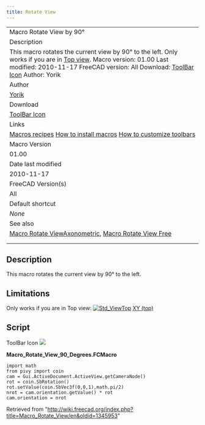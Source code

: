 ```yaml
---
title: Rotate View
---
```


|                                                                                                                                                                                                                                                                                                                 |
| --------------------------------------------------------------------------------------------------------------------------------------------------------------------------------------------------------------------------------------------------------------------------------------------------------------- |
| Macro Rotate View by 90°                                                                                                                                                                                                                                                                                        |
| Description                                                                                                                                                                                                                                                                                                     |
| This macro rotates the current view by 90° to the left. Only works if you are in [Top view](/Std_ViewTop "Std ViewTop"). Macro version: 01.00 Last modified: 2010-11-17 FreeCAD version: All Download: [ToolBar Icon](https://wiki.freecad.org/images/a/a0/Macro_Rotate_View_view_90_Degrees.png) Author: Yorik |
| Author                                                                                                                                                                                                                                                                                                          |
| [Yorik](/User:Yorik "User:Yorik")                                                                                                                                                                                                                                                                               |
| Download                                                                                                                                                                                                                                                                                                        |
| [ToolBar Icon](https://wiki.freecad.org/images/a/a0/Macro_Rotate_View_view_90_Degrees.png)                                                                                                                                                                                                                      |
| Links                                                                                                                                                                                                                                                                                                           |
| [Macros recipes](/Macros_recipes "Macros recipes") [How to install macros](/How_to_install_macros "How to install macros") [How to customize toolbars](/Customize_Toolbars "Customize Toolbars")                                                                                                                |
| Macro Version                                                                                                                                                                                                                                                                                                   |
| 01.00                                                                                                                                                                                                                                                                                                           |
| Date last modified                                                                                                                                                                                                                                                                                              |
| 2010-11-17                                                                                                                                                                                                                                                                                                      |
| FreeCAD Version(s)                                                                                                                                                                                                                                                                                              |
| All                                                                                                                                                                                                                                                                                                             |
| Default shortcut                                                                                                                                                                                                                                                                                                |
| _None_                                                                                                                                                                                                                                                                                                          |
| See also                                                                                                                                                                                                                                                                                                        |
| [Macro Rotate ViewAxonometric](/Macro_Rotate_ViewAxonometric "Macro Rotate ViewAxonometric"), [Macro Rotate View Free](/Macro_Rotate_View_Free "Macro Rotate View Free")                                                                                                                                        |
|                                                                                                                                                                                                                                                                                                                 |
|                                                                                                                                                                                                                                                                                                                 |

## Description

This macro rotates the current view by 90° to the left.

## Limitations

Only works if you are in Top view: [![Std_ViewTop](/images/View-top.svg)](/Std_ViewTop "Std_ViewTop ") [XY (top)](/Std_ViewTop "Std ViewTop")

## Script

ToolBar Icon ![](/images/Macro_Rotate_View_view_90_Degrees.png)

**Macro_Rotate_View_90_Degrees.FCMacro**

```
import math
from pivy import coin
cam = Gui.ActiveDocument.ActiveView.getCameraNode()
rot = coin.SbRotation()
rot.setValue(coin.SbVec3f(0,0,1),math.pi/2)
nrot = cam.orientation.getValue() * rot
cam.orientation = nrot
```

Retrieved from "<http://wiki.freecad.org/index.php?title=Macro_Rotate_View/en&oldid=1345953>"
